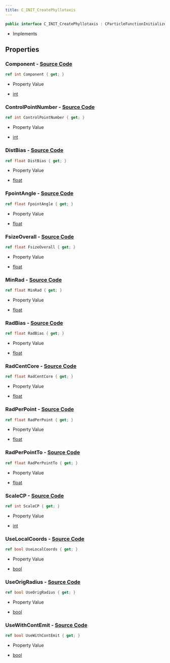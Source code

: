```yaml
---
title: C_INIT_CreatePhyllotaxis
---
```


```csharp
public interface C_INIT_CreatePhyllotaxis : CParticleFunctionInitializer, CParticleFunction, ISchemaClass<CParticleFunction>, ISchemaClass<CParticleFunctionInitializer>, ISchemaClass<C_INIT_CreatePhyllotaxis>, ISchemaField, ISchemaClass, INativeHandle
```

- Implements

## Properties

### **Component** - [Source Code](https://github.com/swiftly-solution/swiftlys2/blob/main/managed/src/SwiftlyS2.Generated/Schemas/Interfaces/C_INIT_CreatePhyllotaxis.cs#L20)

```csharp
ref int Component { get; }
```

- Property Value

- [int](https://learn.microsoft.com/dotnet/api/system.int32)

### **ControlPointNumber** - [Source Code](https://github.com/swiftly-solution/swiftlys2/blob/main/managed/src/SwiftlyS2.Generated/Schemas/Interfaces/C_INIT_CreatePhyllotaxis.cs#L16)

```csharp
ref int ControlPointNumber { get; }
```

- Property Value

- [int](https://learn.microsoft.com/dotnet/api/system.int32)

### **DistBias** - [Source Code](https://github.com/swiftly-solution/swiftlys2/blob/main/managed/src/SwiftlyS2.Generated/Schemas/Interfaces/C_INIT_CreatePhyllotaxis.cs#L36)

```csharp
ref float DistBias { get; }
```

- Property Value

- [float](https://learn.microsoft.com/dotnet/api/system.single)

### **FpointAngle** - [Source Code](https://github.com/swiftly-solution/swiftlys2/blob/main/managed/src/SwiftlyS2.Generated/Schemas/Interfaces/C_INIT_CreatePhyllotaxis.cs#L28)

```csharp
ref float FpointAngle { get; }
```

- Property Value

- [float](https://learn.microsoft.com/dotnet/api/system.single)

### **FsizeOverall** - [Source Code](https://github.com/swiftly-solution/swiftlys2/blob/main/managed/src/SwiftlyS2.Generated/Schemas/Interfaces/C_INIT_CreatePhyllotaxis.cs#L30)

```csharp
ref float FsizeOverall { get; }
```

- Property Value

- [float](https://learn.microsoft.com/dotnet/api/system.single)

### **MinRad** - [Source Code](https://github.com/swiftly-solution/swiftlys2/blob/main/managed/src/SwiftlyS2.Generated/Schemas/Interfaces/C_INIT_CreatePhyllotaxis.cs#L34)

```csharp
ref float MinRad { get; }
```

- Property Value

- [float](https://learn.microsoft.com/dotnet/api/system.single)

### **RadBias** - [Source Code](https://github.com/swiftly-solution/swiftlys2/blob/main/managed/src/SwiftlyS2.Generated/Schemas/Interfaces/C_INIT_CreatePhyllotaxis.cs#L32)

```csharp
ref float RadBias { get; }
```

- Property Value

- [float](https://learn.microsoft.com/dotnet/api/system.single)

### **RadCentCore** - [Source Code](https://github.com/swiftly-solution/swiftlys2/blob/main/managed/src/SwiftlyS2.Generated/Schemas/Interfaces/C_INIT_CreatePhyllotaxis.cs#L22)

```csharp
ref float RadCentCore { get; }
```

- Property Value

- [float](https://learn.microsoft.com/dotnet/api/system.single)

### **RadPerPoint** - [Source Code](https://github.com/swiftly-solution/swiftlys2/blob/main/managed/src/SwiftlyS2.Generated/Schemas/Interfaces/C_INIT_CreatePhyllotaxis.cs#L24)

```csharp
ref float RadPerPoint { get; }
```

- Property Value

- [float](https://learn.microsoft.com/dotnet/api/system.single)

### **RadPerPointTo** - [Source Code](https://github.com/swiftly-solution/swiftlys2/blob/main/managed/src/SwiftlyS2.Generated/Schemas/Interfaces/C_INIT_CreatePhyllotaxis.cs#L26)

```csharp
ref float RadPerPointTo { get; }
```

- Property Value

- [float](https://learn.microsoft.com/dotnet/api/system.single)

### **ScaleCP** - [Source Code](https://github.com/swiftly-solution/swiftlys2/blob/main/managed/src/SwiftlyS2.Generated/Schemas/Interfaces/C_INIT_CreatePhyllotaxis.cs#L18)

```csharp
ref int ScaleCP { get; }
```

- Property Value

- [int](https://learn.microsoft.com/dotnet/api/system.int32)

### **UseLocalCoords** - [Source Code](https://github.com/swiftly-solution/swiftlys2/blob/main/managed/src/SwiftlyS2.Generated/Schemas/Interfaces/C_INIT_CreatePhyllotaxis.cs#L38)

```csharp
ref bool UseLocalCoords { get; }
```

- Property Value

- [bool](https://learn.microsoft.com/dotnet/api/system.boolean)

### **UseOrigRadius** - [Source Code](https://github.com/swiftly-solution/swiftlys2/blob/main/managed/src/SwiftlyS2.Generated/Schemas/Interfaces/C_INIT_CreatePhyllotaxis.cs#L42)

```csharp
ref bool UseOrigRadius { get; }
```

- Property Value

- [bool](https://learn.microsoft.com/dotnet/api/system.boolean)

### **UseWithContEmit** - [Source Code](https://github.com/swiftly-solution/swiftlys2/blob/main/managed/src/SwiftlyS2.Generated/Schemas/Interfaces/C_INIT_CreatePhyllotaxis.cs#L40)

```csharp
ref bool UseWithContEmit { get; }
```

- Property Value

- [bool](https://learn.microsoft.com/dotnet/api/system.boolean)

